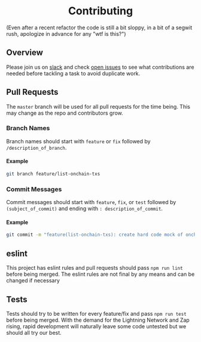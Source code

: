 <h1 align='center'>Contributing</h1>
(Even after a recent refactor the code is still a bit sloppy, in a bit of a segwit rush, apologize in advance for any "wtf is this?")

## Overview
Please join us on [slack](https://join.slack.com/t/zaphq/shared_invite/enQtMzMxMzIzNDU0NTY3LTgyM2QwYzAyZTA5OTAyMjEwMTQxZmZmZmZkNWUzMTU2MmMyNmMxNjY4Y2VjY2FiYTRkMTkwMTRlMTE4YjM2MWY) and check [open issues](https://github.com/LN-Zap/zap-desktop/issues) to see what contributions are needed before tackling a task to avoid duplicate work.

## Pull Requests
The `master` branch will be used for all pull requests for the time being. This may change as the repo and contributors grow.

### Branch Names

Branch names should start with `feature` or `fix` followed by `/description_of_branch`.

#### Example

```bash
git branch feature/list-onchain-txs
```

### Commit Messages

Commit messages should start with `feature`, `fix`, or `test` followed by `(subject_of_commit)` and ending with `: description_of_commit`.

#### Example

```bash
git commit -m "feature(list-onchain-txs): create hard code mock of onchain-txs list"
```

## eslint
This project has eslint rules and pull requests should pass `npm run lint` before being merged. The eslint rules are not final by any means and can be changed if necessary

## Tests
Tests should try to be written for every feature/fix and pass `npm run test` before being merged. With the demand for the Lightning Network and Zap rising, rapid development will naturally leave some code untested but we should all try our best.
